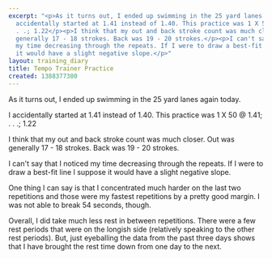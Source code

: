 ```yaml
---
excerpt: "<p>As it turns out, I ended up swimming in the 25 yard lanes again today.</p><p>I
  accidentally started at 1.41 instead of 1.40. This practice was 1 X 50 @ 1.41; .
  . .; 1.22</p><p>I think that my out and back stroke count was much closer. Out was
  generally 17 - 18 strokes. Back was 19 - 20 strokes.</p><p>I can't say that I noticed
  my time decreasing through the repeats. If I were to draw a best-fit line I suppose
  it would have a slight negative slope.</p>"
layout: training_diary
title: Tempo Trainer Practice
created: 1388377380
---
```

<p>As it turns out, I ended up swimming in the 25 yard lanes again today.</p><p>I accidentally started at 1.41 instead of 1.40. This practice was 1 X 50 @ 1.41; . . .; 1.22</p><p>I think that my out and back stroke count was much closer. Out was generally 17 - 18 strokes. Back was 19 - 20 strokes.</p><p>I can't say that I noticed my time decreasing through the repeats. If I were to draw a best-fit line I suppose it would have a slight negative slope.</p><p>One thing I can say is that I concentrated much harder on the last two repetitions and those were my fastest repetitions by a pretty good margin. I was not able to break 54 seconds, though.</p><p>Overall, I did take much less rest in between repetitions. There were a few rest periods that were on the longish side (relatively speaking to the other rest periods). But, just eyeballing the data from the past three days shows that I have brought the rest time down from one day to the next.</p>
